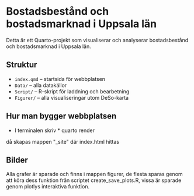 # Bostadsbestånd och bostadsmarknad i Uppsala län

Detta är ett Quarto-projekt som visualiserar och analyserar bostadsbestånd och bostadsmarknad i Uppsala län.

## Struktur

- `index.qmd` – startsida för webbplatsen
- `Data/` – alla datakällor
- `Script/` – R-skript för laddning och bearbetning
- `Figurer/` – alla visualiseringar utom DeSo-karta

## Hur man bygger webbplatsen

* I terminalen skriv *
quarto render

då skapas mappen "_site" där index.html hittas

## Bilder
Alla grafer är sparade och finns i mappen figurer, de flesta sparas genom att köra dess funktion från scriptet create_save_plots.R, vissa är sparade genom plotlys interaktiva funktion.
